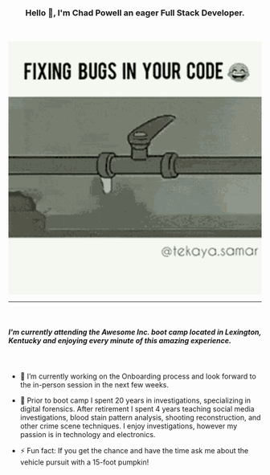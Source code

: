 <h3 style= "text-align:center"> Hello 👋,
 I'm <strong>Chad Powell</strong> an eager Full Stack Developer. </h3>
<br>

<p><img align= "center" src="img\bug-fix-fixing-bugs-in-your-code.gif"/></p>
<hr>
<br>

<h5> I'm currently attending the Awesome Inc. boot camp located in Lexington, Kentucky and enjoying every minute of this amazing experience.</h5>
<br>


- 🔭 I’m currently working on the Onboarding process and look forward to the in-person session in the next few weeks.

- 💬 Prior to boot camp I spent 20 years in investigations, specializing in digital forensics. After retirement I spent 4 years teaching social media investigations, blood stain pattern analysis, shooting reconstruction, and other crime scene techniques. I enjoy investigations, however my passion is in technology and electronics.

- ⚡ Fun fact: If you get the chance and have the time ask me about the vehicle pursuit with a 15-foot pumpkin!

